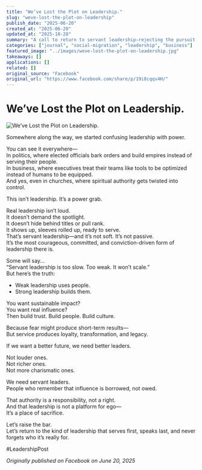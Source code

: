 ```yaml
---
title: "We’ve Lost the Plot on Leadership."
slug: "weve-lost-the-plot-on-leadership"
publish_date: "2025-06-20"
created_at: "2025-06-20"
updated_at: "2025-10-28"
summary: "A call to return to servant leadership—rejecting the pursuit of power and ego in favor of service, sacrifice, and the courage to lead through humility."
categories: ["journal", "social-migration", "leadership", "business"]
featured_image: "../images/weve-lost-the-plot-on-leadership.jpg"
takeaways: []
applications: []
related: []
original_source: "Facebook"
original_url: "https://www.facebook.com/share/p/19i8cqqv4H/"
---
```


# We’ve Lost the Plot on Leadership.

![We’ve Lost the Plot on Leadership.](../images/weve-lost-the-plot-on-leadership.jpg)

Somewhere along the way, we started confusing leadership with power.

You can see it everywhere—  
In politics, where elected officials bark orders and build empires instead of serving their people.  
In business, where executives treat their teams like tools to be optimized instead of humans to be equipped.  
And yes, even in churches, where spiritual authority gets twisted into control.  

This isn’t leadership. It’s a power grab.  

Real leadership isn’t loud.  
It doesn’t demand the spotlight.  
It doesn’t hide behind titles or pull rank.  
It shows up, sleeves rolled up, ready to serve.  
That’s servant leadership—and it’s not soft. It’s not passive.  
It’s the most courageous, committed, and conviction-driven form of leadership there is.  

Some will say…  
“Servant leadership is too slow. Too weak. It won’t scale.”  
But here’s the truth:  

* Weak leadership uses people.  
* Strong leadership builds them.  

You want sustainable impact?  
You want real influence?  
Then build trust. Build people. Build culture.  

Because fear might produce short-term results—  
But service produces loyalty, transformation, and legacy.  

If we want a better future, we need better leaders.  

Not louder ones.  
Not richer ones.  
Not more charismatic ones.  

We need servant leaders.  
People who remember that influence is borrowed, not owed.  

That authority is a responsibility, not a right.  
And that leadership is not a platform for ego—  
It’s a place of sacrifice.  

Let’s raise the bar.  
Let’s return to the kind of leadership that serves first, speaks last, and never forgets who it’s really for.  

#LeadershipPost  

*Originally published on Facebook on June 20, 2025*
